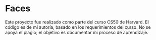 # Faces
Este proyecto fue realizado como parte del curso CS50 de Harvard. El código es de mi autoría, basado en los requerimientos del curso. No se apoya el plagio; el objetivo es documentar mi proceso de aprendizaje.


